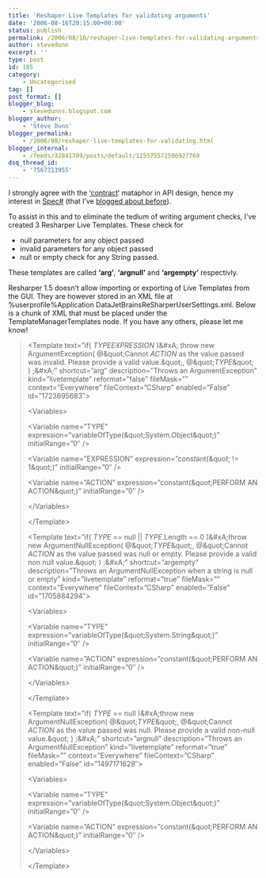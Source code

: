 ```yaml
---
title: 'Reshaper Live Templates for validating arguments'
date: '2006-08-16T20:15:00+00:00'
status: publish
permalink: /2006/08/16/reshaper-live-templates-for-validating-arguments
author: stevedunn
excerpt: ''
type: post
id: 105
category:
    - Uncategorised
tag: []
post_format: []
blogger_blog:
    - stevedunns.blogspot.com
blogger_author:
    - 'Steve Dunn'
blogger_permalink:
    - /2006/08/reshaper-live-templates-for-validating.html
blogger_internal:
    - /feeds/32841709/posts/default/115575572596927769
dsq_thread_id:
    - '7567313955'
---
```

I strongly agree with the [‘contract](http://www.regdeveloper.co.uk/2005/12/29/first_among_equals/)‘ mataphor in API design, hence my interest in [Spec#](http://research.microsoft.com/specsharp/) (that I’ve [blogged about before](http://stevedunns.blogspot.com/2006/08/spec.html)).

To assist in this and to eliminate the tedium of writing argument checks, I’ve created 3 Resharper Live Templates. These check for

- null parameters for any object passed
- invalid parameters for any object passed
- null or empty check for any String passed.

These templates are called **‘arg’**, **‘argnull’** and **‘argempty’** respectivly.

Resharper 1.5 doesn’t allow importing or exporting of Live Templates from the GUI. They are however stored in an XML file at %userprofile%Application DataJetBrainsReSharperUserSettings.xml. Below is a chunk of XML that must be placed under the TemplateManagerTemplates node. If you have any others, please let me know!

> &lt;Template text=”if( $TYPE$$EXPRESSION$ )&amp;#xA; throw new ArgumentException( @&amp;quot;Cannot $ACTION$ as the value passed was invalid. Please provide a valid value.&amp;quot;, @&amp;quot;$TYPE$&amp;quot; ) ;&amp;#xA;” shortcut=”arg” description=”Throws an ArgumentException” kind=”livetemplate” reformat=”false” fileMask=”” context=”Everywhere” fileContext=”CSharp” enabled=”False” id=”1723695683″&gt;
> 
> &lt;Variables&gt;
> 
> &lt;Variable name=”TYPE” expression=”variableOfType(&amp;quot;System.Object&amp;quot;)” initialRange=”0″ /&gt;
> 
> &lt;Variable name=”EXPRESSION” expression=”constant(&amp;quot; != 1&amp;quot;)” initialRange=”0″ /&gt;
> 
> &lt;Variable name=”ACTION” expression=”constant(&amp;quot;PERFORM AN ACTION&amp;quot;)” initialRange=”0″ /&gt;
> 
> &lt;/Variables&gt;
> 
> &lt;/Template&gt;
> 
> &lt;Template text=”if( $TYPE$ == null || $TYPE$.Length == 0 )&amp;#xA;throw new ArgumentNullException( @&amp;quot;$TYPE$&amp;quot;, @&amp;quot;Cannot $ACTION$ as the value passed was null or empty. Please provide a valid non null value.&amp;quot; ) ;&amp;#xA;” shortcut=”argempty” description=”Throws an ArgumentNullException when a string is null or empty” kind=”livetemplate” reformat=”true” fileMask=”” context=”Everywhere” fileContext=”CSharp” enabled=”False” id=”1705884294″&gt;
> 
> &lt;Variables&gt;
> 
> &lt;Variable name=”TYPE” expression=”variableOfType(&amp;quot;System.String&amp;quot;)” initialRange=”0″ /&gt;
> 
> &lt;Variable name=”ACTION” expression=”constant(&amp;quot;PERFORM AN ACTION&amp;quot;)” initialRange=”0″ /&gt;
> 
> &lt;/Variables&gt;
> 
> &lt;/Template&gt;
> 
> &lt;Template text=”if( $TYPE$ == null )&amp;#xA;throw new ArgumentNullException( @&amp;quot;$TYPE$&amp;quot;, @&amp;quot;Cannot $ACTION$ as the value passed was null. Please provide a valid non-null value.&amp;quot; ) ;&amp;#xA;” shortcut=”argnull” description=”Throws an ArgumentNullException” kind=”livetemplate” reformat=”true” fileMask=”” context=”Everywhere” fileContext=”CSharp” enabled=”False” id=”1497171628″&gt;
> 
> &lt;Variables&gt;
> 
> &lt;Variable name=”TYPE” expression=”variableOfType(&amp;quot;System.Object&amp;quot;)” initialRange=”0″ /&gt;
> 
> &lt;Variable name=”ACTION” expression=”constant(&amp;quot;PERFORM AN ACTION&amp;quot;)” initialRange=”0″ /&gt;
> 
> &lt;/Variables&gt;
> 
> &lt;/Template&gt;